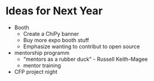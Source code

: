# Ideas for Next Year

- Booth
  - Create a ChiPy banner
  - Buy more expo booth stuff
  - Emphasize wanting to contribut to open source
- mentorship programm
  - "mentors as a rubber duck" - Russell Keith-Magee
  - mentor training
- CFP project night
